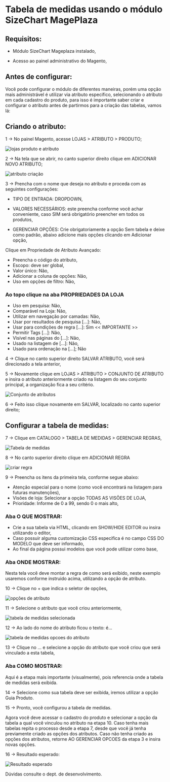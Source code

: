 # Tabela de medidas usando o módulo SizeChart MagePlaza

## Requisitos:

* Módulo SizeChart Mageplaza instalado,

* Acesso ao painel administrativo do Magento,

## Antes de configurar:

Você pode configurar o módulo de diferentes maneiras, porém uma opção mais administrável é utilizar via atributo especifico, selecionando o atributo em cada cadastro do produto, para isso é importante saber criar e configurar o atributo antes de partirmos para a criação das tabelas, vamos lá:

## Criando o atributo:

1 -> No painel Magento, acesse LOJAS > ATRIBUTO > PRODUTO;

![lojas produto e atributo](https://github.com/Buzz-Dev-Web/Tutoriais/blob/master/Magento_2/26%20-%20Tabela%20de%20Medidas%20M%C3%B3dulo%20MagePlaza/images/1-lojas-produto-atributo.png)


2 -> Na tela que se abrir, no canto superior direito clique em ADICIONAR NOVO ATRIBUTO;

![atributo criação](https://github.com/Buzz-Dev-Web/Tutoriais/blob/master/Magento_2/26%20-%20Tabela%20de%20Medidas%20M%C3%B3dulo%20MagePlaza/images/2-atributo.png)

3 -> Prencha com o nome que deseja no atributo e proceda com as seguintes configurações:

* TIPO DE ENTRADA: DROPDOWN,
* VALORES NECESSÁRIOS: este preencha conforme você achar conveniente, caso SIM será obrigatório preencher em todos os produtos,

* GERENCIAR OPÇÕES: Crie obrigatoriamente a opção Sem tabela e deixe como padrão, abaixo adicione mais opções clicando em Adicionar opção,

Clique em Propriedade de Atributo Avançado:

* Preencha o código do atributo,
* Escopo: deve ser global,
* Valor único: Não,
* Adicionar a coluna de opções: Não,
* Uso em opções de filtro: Não,

### Ao topo clique na aba PROPRIEDADES DA LOJA

* Uso em pesquisa: Não,
* Comparável na Loja: Não,
* Utilizar em navegação por camadas: Não,
* Usar por resultados de pesquisa [...]: Não,
* Usar para condições de regra [...]: Sim << IMPORTANTE >>
* Permitir Tags [...]: Não,
* Visível nas páginas do [...]: Não,
* Usado na listagem de [...]: Não,
* Usado para ordenação na [...]; Não

4 -> Clique no canto superior direito SALVAR ATRIBUTO, você será direcionado a tela anterior,

5 -> Novamente clique em LOJAS > ATRIBUTO > CONJUNTO DE ATRIBUTO  e insira o atributo anteriormente criado na listagem do seu conjunto principal, a organização fica a seu critério.

![Conjunto de atributos](https://github.com/Buzz-Dev-Web/Tutoriais/blob/master/Magento_2/26%20-%20Tabela%20de%20Medidas%20M%C3%B3dulo%20MagePlaza/images/3-conjunto-de-atributos.png)

6 -> Feito isso clique novamente em SALVAR, localizado no canto superior direito;

## Configurar a tabela de medidas:

7 -> Clique em CATALOGO > TABELA DE MEDIDAS > GERENCIAR REGRAS,

![Tabela de medidas](https://github.com/Buzz-Dev-Web/Tutoriais/blob/master/Magento_2/26%20-%20Tabela%20de%20Medidas%20M%C3%B3dulo%20MagePlaza/images/3-catalogo-tabela.png)

8 -> No canto superior direito clique em ADICIONAR REGRA

![criar regra](https://github.com/Buzz-Dev-Web/Tutoriais/blob/master/Magento_2/26%20-%20Tabela%20de%20Medidas%20M%C3%B3dulo%20MagePlaza/images/4-adicionar-regra.png)

9 -> Preencha os itens da primeira tela, conforme segue abaixo:

* Atenção especial para o nome (como você encontrará na listagem para futuras manutenções),
* Visões de loja: Selecionar a opção TODAS AS VISÕES DE LOJA,
* Prioridade: Informe de 0 a 99, sendo 0 o mais alto,

### Aba O QUE MOSTRAR:

* Crie a sua tabela via HTML, clicando em SHOW/HIDE EDITOR ou insira utilizando o editor,
* Caso possuir alguma customização CSS especifica é no campo CSS DO MODELO que deve ser informado,
* Ao final da página possui modelos que você pode utilizar como base,

### Aba ONDE MOSTRAR:

Nesta tela você deve montar a regra de como será exibido, neste exemplo usaremos conforme instruido acima, utilizando a opção de atributo.

10 -> Clique no + que indica o seletor de opções,

![opções de atributo](https://github.com/Buzz-Dev-Web/Tutoriais/blob/master/Magento_2/26%20-%20Tabela%20de%20Medidas%20M%C3%B3dulo%20MagePlaza/images/5-opcoes-atributo.png)

11 -> Selecione o atributo que você criou anteriormente,

![tabela de medidas selecionada](https://github.com/Buzz-Dev-Web/Tutoriais/blob/master/Magento_2/26%20-%20Tabela%20de%20Medidas%20M%C3%B3dulo%20MagePlaza/images/6-tabela-de-medidas-e.png)

12 -> Ao lado do nome do atributo ficou o texto: é...

![tabela de medidas opcoes do atributo](https://github.com/Buzz-Dev-Web/Tutoriais/blob/master/Magento_2/26%20-%20Tabela%20de%20Medidas%20M%C3%B3dulo%20MagePlaza/images/7-tabela-de-medidas---.png)

13 -> Clique no ... e selecione a opção do atributo que você criou que será vinculado a esta tabela,

### Aba COMO MOSTRAR:

Aqui é a etapa mais importante (visualmente), pois referencia onde a tabela de medidas será exibida.

14 -> Selecione como sua tabela deve ser exibida, iremos utilizar a opção Guia Produto.

15 -> Pronto, você configurou a tabela de medidas.

Agora você deve acessar o cadastro do produto e selecionar a opção da tabela a qual você vinculou no atributo na etapa 10. Caso tenha mais tabelas repita o processo desde a etapa 7, desde que você já tenha previamente criado as opções dos atributos. Caso não tenha criado as opções dos atributos, retorne AO GERENCIAR OPCOES da etapa 3 e insira novas opções.

16 -> Resultado esperado:

![Resultado esperado](https://github.com/Buzz-Dev-Web/Tutoriais/blob/master/Magento_2/26%20-%20Tabela%20de%20Medidas%20M%C3%B3dulo%20MagePlaza/images/8-resultado-tabela.png)


Dúvidas consulte o dept. de desenvolvimento.